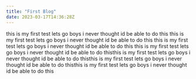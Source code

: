```yaml
---
title: "First Blog"
date: 2023-03-17T14:36:28Z
---
```


this is my first test lets go boys i never thought id be able to do this this is my first test lets go boys i never thought id be able to do this this is my first test lets go boys i never thought id be able to do this this is my first test lets go boys i never thought id be able to do thisthis is my first test lets go boys i never thought id be able to do thisthis is my first test lets go boys i never thought id be able to do thisthis is my first test lets go boys i never thought id be able to do this 

